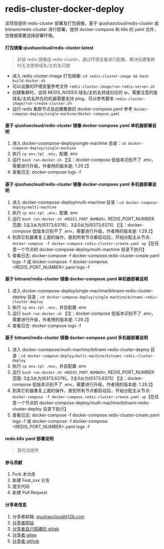 # redis-cluster-docker-deploy
该项目提供 redis-cluster 部署及打包镜像，基于 qiushaocloud/redis-cluster 或 bitnami/redis-cluster 进行部署，提供 docker-compose 和 k8s 的 yaml 文件，您根据需要选择部署环境。


#### 打包镜像 qiushaocloud/redis-cluster:latest
> 封装 redis 镜像成 redis-cluster，通过环境变量进行配置，解决创建集群时无法使用域名/主机名问题
* 进入 redis-cluster-image 打包镜像: `cd redis-cluster-image && bash build-docker.sh`
* 可以设置的环境变量参考文件 `redis-cluster-image/run-redis-server.sh`
* 创建集群时，会将 REDIS_NODES 域名/主机名转成对应的 ip，需要注意的是域名/主机名所在的机器需要支持 ping，可以参考脚本 `redis-cluster-image/run-create-cluster.sh`
* 运行 redis 集群节点及创建集群的 docker-compose.yaml 参考 `docker-compose-deploy/single-machine/docker-compose.yaml`


#### 基于 qiushaocloud/redis-cluster 镜像 docker-compose.yaml 单机器部署说明
1.  进入 docker-coompose-deploy/single-machine 目录：`cd docker-compose-deploy/single-machine`
2.  执行 `cp env.tpl .env`，配置 .env
3.  运行 `bash run-docker.sh` 【注：docker-compose 低版本识别不了 .env，需要进行升级，作者用的版本是: 1.29.2】
4.  查看日志: docker-compose logs -f

#### 基于 qiushaocloud/redis-cluster 镜像 docker-compose.yaml 多机器部署说明
1.  进入 docker-coompose-deploy/multi-machine 目录：`cd docker-compose-deploy/multi-machine`
2.  执行 `cp env.tpl .env`，配置 .env
3.  运行 `bash run-docker.sh <REDIS_PORT_NUMBER>`, REDIS_PORT_NUMBER 范围: 3主3从为[6373,6378]，3主0从为[6373,6375] 【注：docker-compose 低版本识别不了 .env，需要进行升级，作者用的版本是: 1.29.2】
4.  到其它机器重复上面的操作，直到所有节点都启动后，开始分配主从节点: `docker-compose -f docker-compose.redis-cluster-create.yaml up`【在任意一个节点的 docker-compose-deploy/multi-machine 目录下执行】
5.  查看日志: docker-compose -f docker-compose.redis-cluster-create.yaml logs -f 或 docker-compose -f docker-compose.<REDIS_PORT_NUMBER>.yaml logs -f

#### 基于 bitnami/redis-cluster 镜像 docker-compose.yaml 单机器部署说明
1.  进入 docker-coompose-deploy/single-machine/bitnami-redis-cluster-deploy 目录：`cd docker-compose-deploy/single-machine/bitnami-redis-cluster-deploy`
2.  执行 `cp env.tpl .env`，并且配置 .env
3.  运行 `bash run-docker.sh` 【注：docker-compose 低版本识别不了 .env，需要进行升级，作者用的版本是: 1.29.2】
4.  查看日志: docker-compose logs -f

#### 基于 bitnami/redis-cluster 镜像 docker-compose.yaml 多机器部署说明
1.  进入 docker-coompose/multi-machine/bitnami-redis-cluster-deploy 目录：`cd docker-compose-deploy/multi-machine/bitnami-redis-cluster-deploy`
2.  执行 `cp env.tpl .env`，并且配置 .env
3.  运行 `bash run-docker.sh <REDIS_PORT_NUMBER>`, REDIS_PORT_NUMBER 范围: 3主3从为[6373,6378]，3主0从为[6373,6375] 【注：docker-compose 低版本识别不了 .env，需要进行升级，作者用的版本是: 1.29.2】
4.  到其它机器重复上面的操作，直到所有节点都启动后，开始分配主从节点: `docker-compose -f docker-compose.redis-cluster-create.yaml up`【在任意一个节点的 docker-compose-deploy/multi-machine/bitnami-redis-cluster-deploy 目录下执行】
5.  查看日志: docker-compose -f docker-compose.redis-cluster-create.yaml logs -f 或 docker-compose -f docker-compose.<REDIS_PORT_NUMBER>.yaml logs -f


#### redis k8s yaml 部署说明
> 暂时没提供


#### 参与贡献

1.  Fork 本仓库
2.  新建 Feat_xxx 分支
3.  提交代码
4.  新建 Pull Request


#### 分享者信息

1. 分享者邮箱: qiushaocloud@126.com
2. [分享者网站](https://www.qiushaocloud.top)
3. [分享者自己搭建的 gitlab](https://gitlab.qiushaocloud.top/qiushaocloud) 
3. [分享者 gitee](https://gitee.com/qiushaocloud/dashboard/projects) 
3. [分享者 github](https://github.com/qiushaocloud?tab=repositories) 
